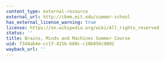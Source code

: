 ```yaml
---
content_type: external-resource
external_url: http://cbmm.mit.edu/summer-school
has_external_license_warning: true
license: https://en.wikipedia.org/wiki/All_rights_reserved
status: ''
title: Brains, Minds and Machines Summer Course
uid: f3d4ab4e-cc1f-421b-b88c-c10b856c9802
wayback_url: ''
---
```

